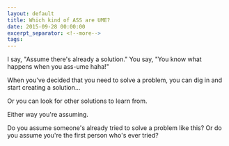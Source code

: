 ```yaml
---
layout: default
title: Which kind of ASS are UME?
date: 2015-09-28 00:00:00
excerpt_separator: <!--more-->
tags:
---
```


I say, "Assume there's already a solution."  You say, "You know what happens when you ass-ume haha!"

When you've decided that you need to solve a problem, you can dig in and start creating a solution...
<!--more-->

Or you can look for other solutions to learn from.

Either way you're assuming.

Do you assume someone's already tried to solve a problem like this? Or do you assume you're the first person who's ever tried?
